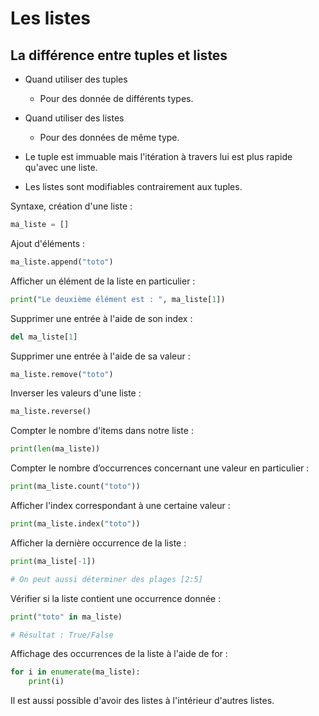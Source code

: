 # Les listes

## La différence entre tuples et listes

* Quand utiliser des tuples
	- Pour des donnée de différents types.
	
* Quand utiliser des listes
	- Pour des données de même type.

* Le tuple est immuable mais l'itération à travers lui est plus rapide qu'avec une liste.

* Les listes sont modifiables contrairement aux tuples.


Syntaxe, création d'une liste :

```python
ma_liste = []
``` 

Ajout d'éléments :

```python
ma_liste.append("toto")

``` 

Afficher un élément de la liste en particulier :

```python
print("Le deuxième élément est : ", ma_liste[1])

``` 

Supprimer une entrée à l'aide de son index :

```python
del ma_liste[1]

```  

Supprimer une entrée à l'aide de sa valeur :

```python
ma_liste.remove("toto")

``` 

Inverser les valeurs d'une liste :

```python
ma_liste.reverse()

``` 

Compter le nombre d'items dans notre liste :

```python
print(len(ma_liste))

``` 

Compter le nombre d’occurrences concernant une valeur en particulier :

```python
print(ma_liste.count("toto"))

``` 

Afficher l'index correspondant à une certaine valeur :

```python
print(ma_liste.index("toto"))

``` 

Afficher la dernière occurrence de la liste :

```python
print(ma_liste[-1])

# On peut aussi déterminer des plages [2:5]

``` 

Vérifier si la liste contient une occurrence donnée :

```python
print("toto" in ma_liste)

# Résultat : True/False

``` 

Affichage des occurrences de la liste à l'aide de for :

```python
for i in enumerate(ma_liste):
    print(i)

``` 

Il est aussi possible d'avoir des listes à l'intérieur d'autres listes.